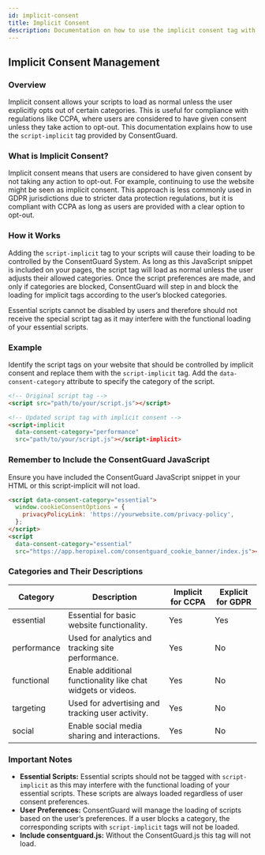 ```yaml
---
id: implicit-consent
title: Implicit Consent
description: Documentation on how to use the implicit consent tag with ConsentGuard.
---
```


## Implicit Consent Management

### Overview

Implicit consent allows your scripts to load as normal unless the user explicitly opts out of certain categories. This is useful for compliance with regulations like CCPA, where users are considered to have given consent unless they take action to opt-out. This documentation explains how to use the `script-implicit` tag provided by ConsentGuard.

### What is Implicit Consent?

Implicit consent means that users are considered to have given consent by not taking any action to opt-out. For example, continuing to use the website might be seen as implicit consent. This approach is less commonly used in GDPR jurisdictions due to stricter data protection regulations, but it is compliant with CCPA as long as users are provided with a clear option to opt-out.

### How it Works

Adding the `script-implicit` tag to your scripts will cause their loading to be controlled by the ConsentGuard System. As long as this JavaScript snippet is included on your pages, the script tag will load as normal unless the user adjusts their allowed categories. Once the script preferences are made, and only if categories are blocked, ConsentGuard will step in and block the loading for implicit tags according to the user’s blocked categories.

Essential scripts cannot be disabled by users and therefore should not receive the special script tag as it may interfere with the functional loading of your essential scripts.

### Example

Identify the script tags on your website that should be controlled by implicit consent and replace them with the `script-implicit` tag. Add the `data-consent-category` attribute to specify the category of the script.

```html
<!-- Original script tag -->
<script src="path/to/your/script.js"></script>

<!-- Updated script tag with implicit consent -->
<script-implicit
  data-consent-category="performance"
  src="path/to/your/script.js"></script-implicit>
```

### Remember to Include the ConsentGuard JavaScript

Ensure you have included the ConsentGuard JavaScript snippet in your HTML or this script-implicit will not load.

```html
<script data-consent-category="essential">
  window.cookieConsentOptions = {
    privacyPolicyLink: 'https://yourwebsite.com/privacy-policy',
  };
</script>
<script
  data-consent-category="essential"
  src="https://app.heropixel.com/consentguard_cookie_banner/index.js"></script>
```

### Categories and Their Descriptions

| Category    | Description                                                  | Implicit for CCPA | Explicit for GDPR |
| ----------- | ------------------------------------------------------------ | ----------------- | ----------------- |
| essential   | Essential for basic website functionality.                   | Yes               | Yes               |
| performance | Used for analytics and tracking site performance.            | Yes               | No                |
| functional  | Enable additional functionality like chat widgets or videos. | Yes               | No                |
| targeting   | Used for advertising and tracking user activity.             | Yes               | No                |
| social      | Enable social media sharing and interactions.                | Yes               | No                |

### Important Notes

- **Essential Scripts:** Essential scripts should not be tagged with `script-implicit` as this may interfere with the functional loading of your essential scripts. These scripts are always loaded regardless of user consent preferences.
- **User Preferences:** ConsentGuard will manage the loading of scripts based on the user’s preferences. If a user blocks a category, the corresponding scripts with `script-implicit` tags will not be loaded.
- **Include consentguard.js:** Without the ConsentGuard.js this tag will not load.
